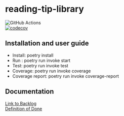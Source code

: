 # reading-tip-library
![GitHub Actions](https://github.com/asianomainen/reading-tip-library/workflows/CI/badge.svg)  
[![codecov](https://codecov.io/gh/asianomainen/reading-tip-library/branch/main/graph/badge.svg?token=IM4BJC00JG)](https://codecov.io/gh/asianomainen/reading-tip-library)

## Installation and user guide
-  Install: poetry install
-  Run : poetry run invoke start
-  Test: poetry run invoke test
-  Coverage: poetry run invoke coverage
-  Coverage report: poetry run invoke coverage-report

## Documentation
[Link to Backlog](https://docs.google.com/spreadsheets/d/1A3XL6Ixnftyqe45tI8JnFBjwFhiAg_5na4TVUxUSTFI/edit?usp=sharing)  
[Definition of Done](https://github.com/asianomainen/reading-tip-library/blob/main/Documentation/definitionofdone.md)
